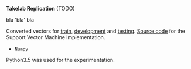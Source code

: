**Takelab Replication** (TODO)

bla 'bla' bla

Converted vectors for [train](?), [development](?) and [testing](?).
[Source code](?) for the Support Vector Machine implementation.

* `Numpy`

Python3.5 was used for the experimentation.
